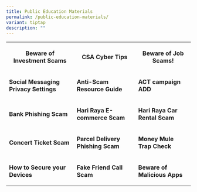 ```yaml
---
title: Public Education Materials
permalink: /public-education-materials/
variant: tiptap
description: ""
---
```

<table style="minWidth: 75px">
<colgroup>
<col>
<col>
<col>
</colgroup>
<tbody>
<tr>
<th rowspan="1" colspan="1">
<p><strong>Beware of Investment Scams</strong>
</p>
</th>
<th rowspan="1" colspan="1">
<p><strong>CSA Cyber Tips</strong>
</p>
</th>
<th rowspan="1" colspan="1">
<p><strong>Beware of Job Scams!</strong>
</p>
</th>
</tr>
<tr>
<td rowspan="1" colspan="1">
<p><strong>Social Messaging Privacy Settings</strong>
</p>
</td>
<td rowspan="1" colspan="1">
<p><strong>Anti-Scam Resource Guide</strong>
</p>
</td>
<td rowspan="1" colspan="1">
<p><strong>ACT campaign ADD</strong>
</p>
</td>
</tr>
<tr>
<td rowspan="1" colspan="1">
<p><strong>Bank Phishing Scam</strong>
</p>
</td>
<td rowspan="1" colspan="1">
<p><strong>Hari Raya E-commerce Scam</strong>
</p>
</td>
<td rowspan="1" colspan="1">
<p><strong>Hari Raya Car Rental Scam</strong>
</p>
</td>
</tr>
<tr>
<td rowspan="1" colspan="1">
<p><strong>Concert Ticket Scam</strong>
</p>
</td>
<td rowspan="1" colspan="1">
<p><strong>Parcel Delivery Phishing Scam</strong>
</p>
</td>
<td rowspan="1" colspan="1">
<p><strong>Money Mule Trap Check</strong>
</p>
</td>
</tr>
<tr>
<td rowspan="1" colspan="1">
<p><strong>How to Secure your Devices</strong>
</p>
</td>
<td rowspan="1" colspan="1">
<p><strong>Fake Friend Call Scam</strong>
</p>
</td>
<td rowspan="1" colspan="1">
<p><strong>Beware of Malicious Apps</strong>
</p>
</td>
</tr>
</tbody>
</table>
<p></p>